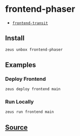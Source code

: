 
frontend-phaser
====================









* [`frontend-transit`](frontend-transit.md)




## Install
```bash
zeus unbox frontend-phaser
```
## Examples
### Deploy Frontend
```bash
zeus deploy frontend main
```
### Run Locally
```bash
zeus run frontend main
```











## [Source](https://github.com/liquidapps-io/zeus-sdk/tree/master/boxes/groups/frontends/frontend-phaser)